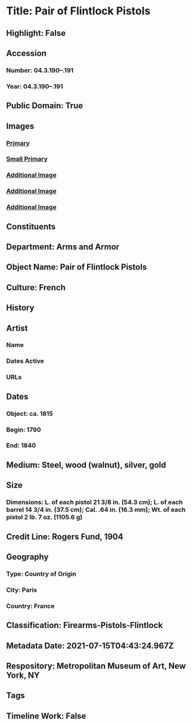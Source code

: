 # Title: Pair of Flintlock Pistols
## Highlight: False
## Accession
### Number: 04.3.190–.191
### Year: 04.3.190–.191
## Public Domain: True
## Images
### [Primary](https://images.metmuseum.org/CRDImages/aa/original/LC-04_3_190_191-004.jpg)
### [Small Primary](https://images.metmuseum.org/CRDImages/aa/web-large/LC-04_3_190_191-004.jpg)
### [Additional Image](https://images.metmuseum.org/CRDImages/aa/original/LC-04_3_190_191-005.jpg)
### [Additional Image](https://images.metmuseum.org/CRDImages/aa/original/LC-04_3_190_191-007.jpg)
### [Additional Image](https://images.metmuseum.org/CRDImages/aa/original/LC-04_3_190_191-002.jpg)
## Constituents
## Department: Arms and Armor
## Object Name: Pair of Flintlock Pistols
## Culture: French
## History
## Artist
### Name
### Dates Active
### URLs
## Dates
### Object: ca. 1815
### Begin: 1790
### End: 1840
## Medium: Steel, wood (walnut), silver, gold
## Size
### Dimensions: L. of each pistol 21 3/8 in. (54.3 cm); L. of each barrel 14 3/4 in. (37.5 cm); Cal. .64 in. (16.3 mm); Wt. of each pistol 2 lb. 7 oz. (1105.6 g)
## Credit Line: Rogers Fund, 1904
## Geography
### Type: Country of Origin
### City: Paris
### Country: France
## Classification: Firearms-Pistols-Flintlock
## Metadata Date: 2021-07-15T04:43:24.967Z
## Respository: Metropolitan Museum of Art, New York, NY
## Tags
## Timeline Work: False